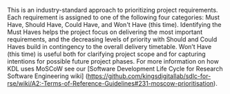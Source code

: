 This is an industry-standard approach to prioritizing project requirements. Each requirement is assigned to one of the following four categories: Must Have, Should Have, Could Have, and Won't Have (this time). Identifying the Must Haves helps the project focus on delivering the most important requirements, and the decreasing levels of priority with Should and Could Haves build in contingency to the overall delivery timetable. Won’t Have (this time) is useful both for clarifying project scope and for capturing intentions for possible future project phases. For more information on how KDL uses MoSCoW see our [Software Development Life Cycle for Research Software Engineering wiki] (https://github.com/kingsdigitallab/sdlc-for-rse/wiki/A2:-Terms-of-Reference-Guidelines#231-moscow-prioritisation). 
